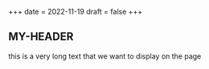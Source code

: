 +++
date = 2022-11-19
draft = false
+++

## MY-HEADER

this is a very long text that we want to display on the page

